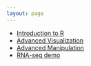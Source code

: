 ```yaml
---
layout: page
---
```


* [Introduction to R](r-intro)
* [Advanced Visualization](r-viz)
* [Advanced Manipulation](r-manipulation)
* [RNA-seq demo](r-deseq2-demo)  
